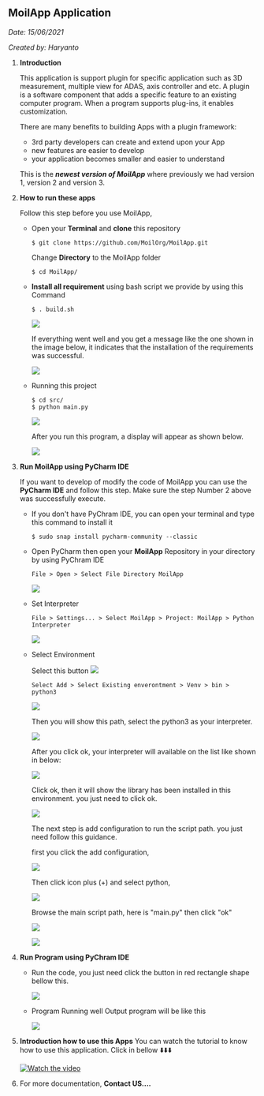 ## MoilApp Application

*Date: 15/06/2021*

*Created by: Haryanto*



1. **Introduction**

   This application is support plugin for specific application such as 3D measurement, multiple view for ADAS, axis controller and etc. A plugin is a software component that adds a specific feature to an existing computer program. When a program supports plug-ins, it enables customization. 

   There are many benefits to building Apps with a plugin framework:

   - 3rd party developers can create and extend upon your App
   - new features are easier to develop
   - your application becomes smaller and easier to understand
   
   This is the ***newest version of MoilApp*** where previously we had version 1, version 2 and version 3. 


2. **How to run these apps**

   Follow this step before you use MoilApp,

   - Open your **Terminal** and **clone** this repository
      ```
      $ git clone https://github.com/MoilOrg/MoilApp.git
      ```
     Change **Directory** to the MoilApp folder
     
     ```
     $ cd MoilApp/
     ```
     
   - **Install all requirement** using bash script we provide by using this Command

     ```
     $ . build.sh
     ```
     ![](./assets/build_1.png)

     

     If everything went well and you get a message like the one shown in the image below, it indicates that the installation of the requirements was successful.
   
     ![](./assets/build_2.png)
   
     

   - Running this project
     
     ```
     $ cd src/
     $ python main.py
     ```
     ![](./assets/main.png)  
   
     
   
     
     
      After you run this program, a display will appear as shown below.
     
     ![](./assets/run.png)
     
     


3. **Run MoilApp using PyCharm IDE**

   If you want to develop of modify the code of MoilApp you can use the **PyCharm IDE** and follow this step. Make sure the step Number 2 above was successfully execute.

   -  If you don't have PyChram IDE, you can open your terminal and type this command to install it
      ```
      $ sudo snap install pycharm-community --classic
      ```

   - Open PyCharm then open your **MoilApp** Repository in your directory by using PyChram IDE
     ```
     File > Open > Select File Directory MoilApp
     ```
     ![](./assets/pych_1.png)

   - Set Interpreter
     ```
     File > Settings... > Select MoilApp > Project: MoilApp > Python Interpreter
     ```
     ![](./assets/pych_2.png)

   - Select Environment 
     
     Select this button ![](./assets/img.png)
     
     ```
     Select Add > Select Existing enverontment > Venv > bin > python3
     ```
     ![](./assets/pych_3.png)
     
     
     
     Then you will show this path, select the python3 as your interpreter.
     
     ![](./assets/pych_4.png)
     
     
     
     After you click ok, your interpreter will available on the list like shown in below:
     
     ![](./assets/pych_5.png)
     
     
     
     Click ok, then it will show the library has been installed in this environment. you just need to click ok.
     
     ![](./assets/pych_6.png)
     
     
     
     The next step is add configuration to run the script path. you just need follow this guidance.  
     
     first you click the add configuration, 
     
     ![](./assets/pych_8.png)
     
     
     
     Then click icon plus (+) and select python,
     
     ![](./assets/pych_11.png)
     
     
     
     Browse the main script path, here is "main.py" then click "ok"
     
     ![](./assets/pych_12.png)
     
     
     
     ![](./assets/pych_13.png)
     
     

4. **Run Program using PyChram IDE**
   - Run the code, you just need click the button in red rectangle shape bellow this.
     
     ![](./assets/pych_14.png)
     
     
     
   - Program Running well
     Output program will be like this
     
     ![](./assets/main.png)
     
     


5. **Introduction how to use this Apps**
      You can watch the tutorial to know how to use this application. Click in bellow :arrow_down::arrow_down::arrow_down:

   [![Watch the video](https://user-images.githubusercontent.com/47322969/122130755-af6ddc80-ce6a-11eb-94d7-51b5d3346078.jpg)](https://youtu.be/irpWmNmgAz4)

6. For more documentation, **Contact US....**

